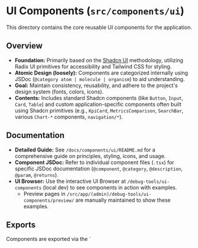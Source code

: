 # UI Components (`src/components/ui`)

This directory contains the core reusable UI components for the application.

## Overview

*   **Foundation:** Primarily based on the [Shadcn UI](https://ui.shadcn.com/) methodology, utilizing Radix UI primitives for accessibility and Tailwind CSS for styling.
*   **Atomic Design (loosely):** Components are categorized internally using JSDoc (`@category atom | molecule | organism`) to aid understanding.
*   **Goal:** Maintain consistency, reusability, and adhere to the project's design system (fonts, colors, icons).
*   **Contents:** Includes standard Shadcn components (like `Button`, `Input`, `Card`, `Table`) and custom application-specific components often built using Shadcn primitives (e.g., `KpiCard`, `MetricsComparison`, `SearchBar`, various `Chart-*` components, `navigation/*`).

## Documentation

*   **Detailed Guide:** See `/docs/components/ui/README.md` for a comprehensive guide on principles, styling, icons, and usage.
*   **Component JSDoc:** Refer to individual component files (`.tsx`) for specific JSDoc documentation (`@component`, `@category`, `@description`, `@param`, `@returns`).
*   **UI Browser:** Use the interactive UI Browser at `/debug-tools/ui-components` (local dev) to see components in action with examples.
    *   Preview pages in `/src/app/(admin)/debug-tools/ui-components/preview/` are manually maintained to show these examples.

## Exports

Components are exported via the `